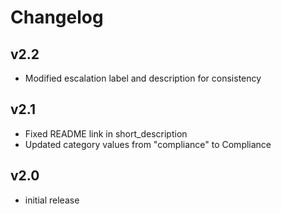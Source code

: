 # Changelog

## v2.2

- Modified escalation label and description for consistency

## v2.1

- Fixed README link in short_description
- Updated category values from "compliance" to Compliance

## v2.0

- initial release
